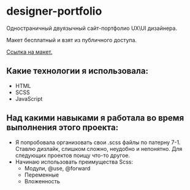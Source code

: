 # designer-portfolio
Одностраничный двуязычный сайт-портфолио UX\UI дизайнера.

Макет бесплатный и взят из публичного доступа.

[Ссылка на макет.](https://www.figma.com/file/5D9pDuLtS042hzaoN69Kd7/Free-Landing-Page-Template?node-id=0%3A1)

## Какие технологии я использовала:

* HTML
* SCSS
* JavaScript

## Над какими  навыками я работала во время выполнения этого проекта:

* Я попробовала организовать свои .scss файлы по патерну 7-1. Ставлю дизлайк, слишком сложно, неудобно и непонятно. Для следующих проектов поищу что-то другое.
* Начинаю использовать преимущества Scss:
  * Модули, @use, @forward
  * Переменные
  * Вложенность
